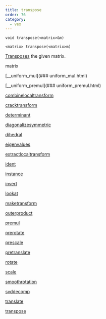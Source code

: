 ```yaml
---
title: transpose
order: 76
category:
  - vex
---
```


`void transpose(<matrix>&m)`

`<matrix> transpose(<matrix>m)`

[Transposes](http://en.wikipedia.org/wiki/Transpose) the given matrix.

matrix

[__uniform_mul](### uniform_mul.html)

[__uniform_premul](### uniform_premul.html)

[combinelocaltransform](combinelocaltransform.html)

[cracktransform](cracktransform.html)

[determinant](determinant.html)

[diagonalizesymmetric](diagonalizesymmetric.html)

[dihedral](dihedral.html)

[eigenvalues](eigenvalues.html)

[extractlocaltransform](extractlocaltransform.html)

[ident](ident.html)

[instance](instance.html)

[invert](invert.html)

[lookat](lookat.html)

[maketransform](maketransform.html)

[outerproduct](outerproduct.html)

[premul](premul.html)

[prerotate](prerotate.html)

[prescale](prescale.html)

[pretranslate](pretranslate.html)

[rotate](rotate.html)

[scale](scale.html)

[smoothrotation](smoothrotation.html)

[svddecomp](svddecomp.html)

[translate](translate.html)

[transpose](transpose.html)
